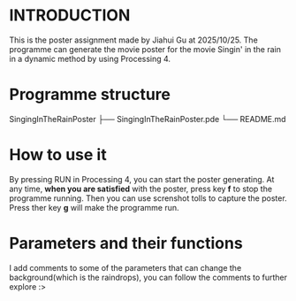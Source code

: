 # INTRODUCTION 
This is the poster assignment made by Jiahui Gu at 2025/10/25. The programme can generate the movie poster for the movie Singin' in the rain in a dynamic method by using Processing 4.

# Programme structure
SingingInTheRainPoster
├── SingingInTheRainPoster.pde
└── README.md
# How to use it
By pressing RUN in Processing 4, you can start the poster generating.
At any time, **when you are satisfied** with the poster, press key **f** to stop the programme running. Then you can use screnshot tolls to capture the poster. Press ther key **g** will make the programme run. 

# Parameters and their functions
I add comments to some of the parameters that can change the background(which is the raindrops), you can follow the comments to further explore :>